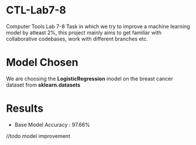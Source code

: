 # CTL-Lab7-8
Computer Tools Lab 7-8 Task in which we try to improve a machine learning model by atleast 2%, this project mainly aims to get familiar with collaborative codebases, work with different branches etc.

# Model Chosen
We are choosing the **LogisticRegression** model on the breast cancer dataset from **sklearn.datasets**


# Results
 - Base Model Accuracy : 97.66%


//todo model improvement
